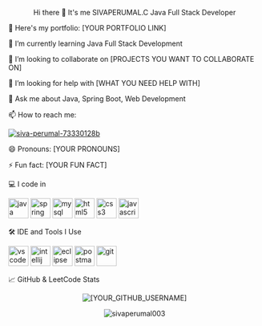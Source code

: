 <div align="center">

Hi there 👋 It's me SIVAPERUMAL.C
Java Full Stack Developer
</div>

🔭 Here's my portfolio: [YOUR PORTFOLIO LINK]

🌱 I’m currently learning Java Full Stack Development

👯 I’m looking to collaborate on [PROJECTS YOU WANT TO COLLABORATE ON]

🤔 I’m looking for help with [WHAT YOU NEED HELP WITH]

💬 Ask me about Java, Spring Boot, Web Development

📫 How to reach me:

<p align="left">
<a href="https://www.google.com/search?q=https://linkedin.com/in/siva-perumal-73330128b" target="blank"><img align="center" src="https://www.google.com/search?q=https://img.shields.io/badge/LinkedIn-0077B5%3Fstyle%3Dfor-the-badge%26logo%3Dlinkedin%26logoColor%3Dwhite" alt="siva-perumal-73330128b" /></a>
</p>

😄 Pronouns: [YOUR PRONOUNS]

⚡ Fun fact: [YOUR FUN FACT]

💻 I code in
<p align="left">
<!-- Add/Remove skills you use. Find more icons at https://devicon.dev/ -->
<img src="https://www.google.com/search?q=https://raw.githubusercontent.com/devicons/devicon/master/icons/java/java-original.svg" alt="java" width="40" height="40"/>
<img src="https://www.google.com/search?q=https://www.vectorlogo.zone/logos/springio/springio-icon.svg" alt="spring" width="40" height="40"/>
<img src="https://www.google.com/search?q=https://raw.githubusercontent.com/devicons/devicon/master/icons/mysql/mysql-original-wordmark.svg" alt="mysql" width="40" height="40"/>
<img src="https://www.google.com/search?q=https://raw.githubusercontent.com/devicons/devicon/master/icons/html5/html5-original-wordmark.svg" alt="html5" width="40" height="40"/>
<img src="https://www.google.com/search?q=https://raw.githubusercontent.com/devicons/devicon/master/icons/css3/css3-original-wordmark.svg" alt="css3" width="40" height="40"/>
<img src="https://www.google.com/search?q=https://raw.githubusercontent.com/devicons/devicon/master/icons/javascript/javascript-original.svg" alt="javascript" width="40" height="40"/>
</p>

🛠️ IDE and Tools I Use
<p align="left">
<!-- Add/Remove tools you use -->
<img src="https://www.google.com/search?q=https://raw.githubusercontent.com/devicons/devicon/master/icons/vscode/vscode-original.svg" alt="vscode" width="40" height="40"/>
<img src="https://www.google.com/search?q=https://raw.githubusercontent.com/devicons/devicon/master/icons/intellij/intellij-original.svg" alt="intellij" width="40" height="40"/>
<img src="https://www.google.com/search?q=https://raw.githubusercontent.com/devicons/devicon/master/icons/eclipse/eclipse-original.svg" alt="eclipse" width="40" height="40"/>
<img src="https://www.google.com/search?q=https://www.vectorlogo.zone/logos/getpostman/getpostman-icon.svg" alt="postman" width="40" height="40"/>
<img src="https://www.google.com/search?q=https://raw.githubusercontent.com/devicons/devicon/master/icons/git/git-original.svg" alt="git" width="40" height="40"/>
</p>

📈 GitHub & LeetCode Stats
<div align="center">

<p><img align="center" src="https://github-readme-stats.vercel.app/api?username=[YOUR_GITHUB_USERNAME]&show_icons=true&locale=en&theme=tokyonight" alt="[YOUR_GITHUB_USERNAME]" /></p>

<p><img align="center" src="https://www.google.com/search?q=https://leetcard.jacoblin.cool/sivaperumal003%3Ftheme%3Ddark%26font%3DSyne%2520Mono" alt="sivaperumal003"></p>

</div>
